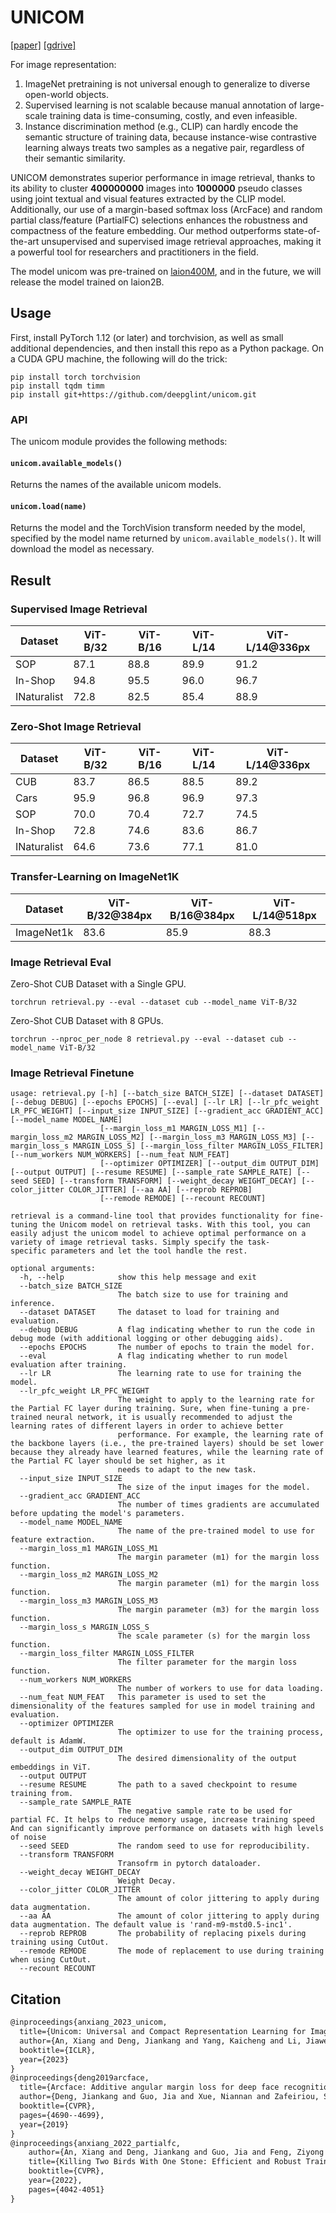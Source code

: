 # UNICOM  

[[paper]](https://arxiv.org/abs/2304.05884) [[gdrive]](https://drive.google.com/drive/folders/18wsNgZeNpjKAcIrWoffJ8o9UqmMHUBqN?usp=share_link)

For image representation:
1. ImageNet pretraining is not universal enough to generalize to diverse open-world objects.
2. Supervised learning is not scalable because manual annotation of large-scale training data is time-consuming, costly, and even infeasible.
3. Instance discrimination method (e.g., CLIP) can hardly encode the semantic structure of training data, because instance-wise contrastive learning always treats two samples as a negative pair, regardless of their semantic similarity.

UNICOM demonstrates superior performance in image retrieval, thanks to its ability to cluster **400000000** images into **1000000** pseudo classes using joint textual and visual features extracted by the CLIP model. Additionally, our use of a margin-based softmax loss (ArcFace) and random partial class/feature (PartialFC) selections enhances the robustness and compactness of the feature embedding. Our method outperforms state-of-the-art unsupervised and supervised image retrieval approaches, making it a powerful tool for researchers and practitioners in the field.

The model unicom was pre-trained on [laion400M](https://laion.ai/blog/laion-400-open-dataset/), and in the future, we will release the model trained on laion2B.


## Usage
First, install PyTorch 1.12 (or later) and torchvision, as well as small additional dependencies, and then install this repo as a Python package.
On a CUDA GPU machine, the following will do the trick:

```shell
pip install torch torchvision
pip install tqdm timm
pip install git+https://github.com/deepglint/unicom.git
```

### API

The unicom module provides the following methods:

#### `unicom.available_models()`

Returns the names of the available unicom models.

#### `unicom.load(name)`

Returns the model and the TorchVision transform needed by the model, specified by the model name returned by `unicom.available_models()`. It will download the model as necessary.

## Result

### Supervised Image Retrieval

| Dataset     | ViT-B/32 | ViT-B/16 | ViT-L/14 | ViT-L/14@336px |
|-------------|----------|----------|----------|----------------|
| SOP         | 87.1     | 88.8     | 89.9     | 91.2           |
| In-Shop     | 94.8     | 95.5     | 96.0     | 96.7           |
| INaturalist | 72.8     | 82.5     | 85.4     | 88.9           |

### Zero-Shot Image Retrieval

| Dataset     | ViT-B/32 | ViT-B/16 | ViT-L/14 | ViT-L/14@336px |
|-------------|----------|----------|----------|----------------|
| CUB         | 83.7     | 86.5     | 88.5     | 89.2           |
| Cars        | 95.9     | 96.8     | 96.9     | 97.3           |
| SOP         | 70.0     | 70.4     | 72.7     | 74.5           |
| In-Shop     | 72.8     | 74.6     | 83.6     | 86.7           |
| INaturalist | 64.6     | 73.6     | 77.1     | 81.0           |


### Transfer-Learning on ImageNet1K

| Dataset    | ViT-B/32@384px | ViT-B/16@384px | ViT-L/14@518px |
|------------|----------------|----------------|----------------|
| ImageNet1k | 83.6           | 85.9           | 88.3           |


### Image Retrieval Eval
Zero-Shot CUB Dataset with a Single GPU.  

```shell
torchrun retrieval.py --eval --dataset cub --model_name ViT-B/32
```

Zero-Shot CUB Dataset with 8 GPUs.

```shell
torchrun --nproc_per_node 8 retrieval.py --eval --dataset cub --model_name ViT-B/32
```

### Image Retrieval Finetune
```shell
usage: retrieval.py [-h] [--batch_size BATCH_SIZE] [--dataset DATASET] [--debug DEBUG] [--epochs EPOCHS] [--eval] [--lr LR] [--lr_pfc_weight LR_PFC_WEIGHT] [--input_size INPUT_SIZE] [--gradient_acc GRADIENT_ACC] [--model_name MODEL_NAME]
                    [--margin_loss_m1 MARGIN_LOSS_M1] [--margin_loss_m2 MARGIN_LOSS_M2] [--margin_loss_m3 MARGIN_LOSS_M3] [--margin_loss_s MARGIN_LOSS_S] [--margin_loss_filter MARGIN_LOSS_FILTER] [--num_workers NUM_WORKERS] [--num_feat NUM_FEAT]
                    [--optimizer OPTIMIZER] [--output_dim OUTPUT_DIM] [--output OUTPUT] [--resume RESUME] [--sample_rate SAMPLE_RATE] [--seed SEED] [--transform TRANSFORM] [--weight_decay WEIGHT_DECAY] [--color_jitter COLOR_JITTER] [--aa AA] [--reprob REPROB]
                    [--remode REMODE] [--recount RECOUNT]

retrieval is a command-line tool that provides functionality for fine-tuning the Unicom model on retrieval tasks. With this tool, you can easily adjust the unicom model to achieve optimal performance on a variety of image retrieval tasks. Simply specify the task-
specific parameters and let the tool handle the rest.

optional arguments:
  -h, --help            show this help message and exit
  --batch_size BATCH_SIZE
                        The batch size to use for training and inference.
  --dataset DATASET     The dataset to load for training and evaluation.
  --debug DEBUG         A flag indicating whether to run the code in debug mode (with additional logging or other debugging aids).
  --epochs EPOCHS       The number of epochs to train the model for.
  --eval                A flag indicating whether to run model evaluation after training.
  --lr LR               The learning rate to use for training the model.
  --lr_pfc_weight LR_PFC_WEIGHT
                        The weight to apply to the learning rate for the Partial FC layer during training. Sure, when fine-tuning a pre-trained neural network, it is usually recommended to adjust the learning rates of different layers in order to achieve better
                        performance. For example, the learning rate of the backbone layers (i.e., the pre-trained layers) should be set lower because they already have learned features, while the learning rate of the Partial FC layer should be set higher, as it
                        needs to adapt to the new task.
  --input_size INPUT_SIZE
                        The size of the input images for the model.
  --gradient_acc GRADIENT_ACC
                        The number of times gradients are accumulated before updating the model's parameters.
  --model_name MODEL_NAME
                        The name of the pre-trained model to use for feature extraction.
  --margin_loss_m1 MARGIN_LOSS_M1
                        The margin parameter (m1) for the margin loss function.
  --margin_loss_m2 MARGIN_LOSS_M2
                        The margin parameter (m1) for the margin loss function.
  --margin_loss_m3 MARGIN_LOSS_M3
                        The margin parameter (m3) for the margin loss function.
  --margin_loss_s MARGIN_LOSS_S
                        The scale parameter (s) for the margin loss function.
  --margin_loss_filter MARGIN_LOSS_FILTER
                        The filter parameter for the margin loss function.
  --num_workers NUM_WORKERS
                        The number of workers to use for data loading.
  --num_feat NUM_FEAT   This parameter is used to set the dimensionality of the features sampled for use in model training and evaluation.
  --optimizer OPTIMIZER
                        The optimizer to use for the training process, default is AdamW.
  --output_dim OUTPUT_DIM
                        The desired dimensionality of the output embeddings in ViT.
  --output OUTPUT
  --resume RESUME       The path to a saved checkpoint to resume training from.
  --sample_rate SAMPLE_RATE
                        The negative sample rate to be used for partial FC. It helps to reduce memory usage, increase training speed And can significantly improve performance on datasets with high levels of noise
  --seed SEED           The random seed to use for reproducibility.
  --transform TRANSFORM
                        Transofrm in pytorch dataloader.
  --weight_decay WEIGHT_DECAY
                        Weight Decay.
  --color_jitter COLOR_JITTER
                        The amount of color jittering to apply during data augmentation.
  --aa AA               The amount of color jittering to apply during data augmentation. The default value is 'rand-m9-mstd0.5-inc1'.
  --reprob REPROB       The probability of replacing pixels during training using CutOut.
  --remode REMODE       The mode of replacement to use during training when using CutOut.
  --recount RECOUNT
```

## Citation

```latex
@inproceedings{anxiang_2023_unicom,
  title={Unicom: Universal and Compact Representation Learning for Image Retrieval},
  author={An, Xiang and Deng, Jiankang and Yang, Kaicheng and Li, Jiawei and Feng, Ziyong and Guo, Jia and Yang, Jing and Liu, Tongliang},
  booktitle={ICLR},
  year={2023}
}
@inproceedings{deng2019arcface,
  title={Arcface: Additive angular margin loss for deep face recognition},
  author={Deng, Jiankang and Guo, Jia and Xue, Niannan and Zafeiriou, Stefanos},
  booktitle={CVPR},
  pages={4690--4699},
  year={2019}
}
@inproceedings{anxiang_2022_partialfc,
    author={An, Xiang and Deng, Jiankang and Guo, Jia and Feng, Ziyong and Zhu, XuHan and Yang, Jing and Liu, Tongliang},
    title={Killing Two Birds With One Stone: Efficient and Robust Training of Face Recognition CNNs by Partial FC},
    booktitle={CVPR},
    year={2022},
    pages={4042-4051}
}
```
